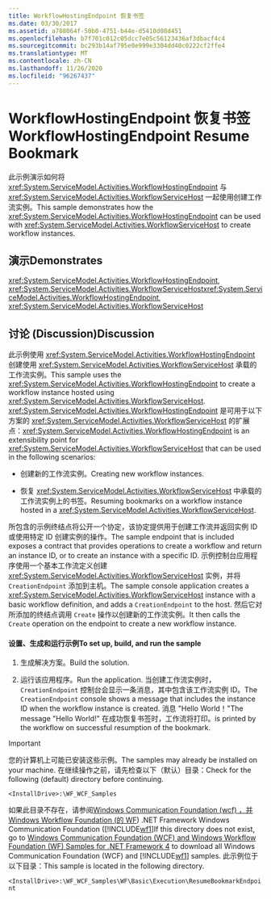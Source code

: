 ```yaml
---
title: WorkflowHostingEndpoint 恢复书签
ms.date: 03/30/2017
ms.assetid: a708064f-50b0-4751-b44e-d5410d08d451
ms.openlocfilehash: b7f701c012c05dcc7e05c56123436af3dbacf4c4
ms.sourcegitcommit: bc293b14af795e0e999e3304dd40c0222cf2ffe4
ms.translationtype: MT
ms.contentlocale: zh-CN
ms.lasthandoff: 11/26/2020
ms.locfileid: "96267437"
---
```

# <a name="workflowhostingendpoint-resume-bookmark"></a><span data-ttu-id="44ff8-102">WorkflowHostingEndpoint 恢复书签</span><span class="sxs-lookup"><span data-stu-id="44ff8-102">WorkflowHostingEndpoint Resume Bookmark</span></span>

<span data-ttu-id="44ff8-103">此示例演示如何将 <xref:System.ServiceModel.Activities.WorkflowHostingEndpoint> 与 <xref:System.ServiceModel.Activities.WorkflowServiceHost> 一起使用创建工作流实例。</span><span class="sxs-lookup"><span data-stu-id="44ff8-103">This sample demonstrates how the <xref:System.ServiceModel.Activities.WorkflowHostingEndpoint> can be used with <xref:System.ServiceModel.Activities.WorkflowServiceHost> to create workflow instances.</span></span>  
  
## <a name="demonstrates"></a><span data-ttu-id="44ff8-104">演示</span><span class="sxs-lookup"><span data-stu-id="44ff8-104">Demonstrates</span></span>  

 <span data-ttu-id="44ff8-105"><xref:System.ServiceModel.Activities.WorkflowHostingEndpoint>, <xref:System.ServiceModel.Activities.WorkflowServiceHost></span><span class="sxs-lookup"><span data-stu-id="44ff8-105"><xref:System.ServiceModel.Activities.WorkflowHostingEndpoint>, <xref:System.ServiceModel.Activities.WorkflowServiceHost></span></span>  
  
## <a name="discussion"></a><span data-ttu-id="44ff8-106">讨论 (Discussion)</span><span class="sxs-lookup"><span data-stu-id="44ff8-106">Discussion</span></span>  

 <span data-ttu-id="44ff8-107">此示例使用 <xref:System.ServiceModel.Activities.WorkflowHostingEndpoint> 创建使用 <xref:System.ServiceModel.Activities.WorkflowServiceHost> 承载的工作流实例。</span><span class="sxs-lookup"><span data-stu-id="44ff8-107">This sample uses the <xref:System.ServiceModel.Activities.WorkflowHostingEndpoint> to create a workflow instance hosted using <xref:System.ServiceModel.Activities.WorkflowServiceHost>.</span></span> <span data-ttu-id="44ff8-108"><xref:System.ServiceModel.Activities.WorkflowHostingEndpoint> 是可用于以下方案的 <xref:System.ServiceModel.Activities.WorkflowServiceHost> 的扩展点：</span><span class="sxs-lookup"><span data-stu-id="44ff8-108"><xref:System.ServiceModel.Activities.WorkflowHostingEndpoint> is an extensibility point for <xref:System.ServiceModel.Activities.WorkflowServiceHost> that can be used in the following scenarios:</span></span>  
  
- <span data-ttu-id="44ff8-109">创建新的工作流实例。</span><span class="sxs-lookup"><span data-stu-id="44ff8-109">Creating new workflow instances.</span></span>  
  
- <span data-ttu-id="44ff8-110">恢复 <xref:System.ServiceModel.Activities.WorkflowServiceHost> 中承载的工作流实例上的书签。</span><span class="sxs-lookup"><span data-stu-id="44ff8-110">Resuming bookmarks on a workflow instance hosted in a <xref:System.ServiceModel.Activities.WorkflowServiceHost>.</span></span>  
  
 <span data-ttu-id="44ff8-111">所包含的示例终结点将公开一个协定，该协定提供用于创建工作流并返回实例 ID 或使用特定 ID 创建实例的操作。</span><span class="sxs-lookup"><span data-stu-id="44ff8-111">The sample endpoint that is included exposes a contract that provides operations to create a workflow and return an instance ID, or to create an instance with a specific ID.</span></span> <span data-ttu-id="44ff8-112">示例控制台应用程序使用一个基本工作流定义创建 <xref:System.ServiceModel.Activities.WorkflowServiceHost> 实例，并将 `CreationEndpoint` 添加到主机。</span><span class="sxs-lookup"><span data-stu-id="44ff8-112">The sample console application creates a <xref:System.ServiceModel.Activities.WorkflowServiceHost> instance with a basic workflow definition, and adds a `CreationEndpoint` to the host.</span></span> <span data-ttu-id="44ff8-113">然后它对所添加的终结点调用 `Create` 操作以创建新的工作流实例。</span><span class="sxs-lookup"><span data-stu-id="44ff8-113">It then calls the `Create` operation on the endpoint to create a new workflow instance.</span></span>  
  
#### <a name="to-set-up-build-and-run-the-sample"></a><span data-ttu-id="44ff8-114">设置、生成和运行示例</span><span class="sxs-lookup"><span data-stu-id="44ff8-114">To set up, build, and run the sample</span></span>  
  
1. <span data-ttu-id="44ff8-115">生成解决方案。</span><span class="sxs-lookup"><span data-stu-id="44ff8-115">Build the solution.</span></span>  
  
2. <span data-ttu-id="44ff8-116">运行该应用程序。</span><span class="sxs-lookup"><span data-stu-id="44ff8-116">Run the application.</span></span> <span data-ttu-id="44ff8-117">当创建工作流实例时，`CreationEndpoint` 控制台会显示一条消息，其中包含该工作流实例 ID。</span><span class="sxs-lookup"><span data-stu-id="44ff8-117">The `CreationEndpoint` console shows a message that includes the instance ID when the workflow instance is created.</span></span> <span data-ttu-id="44ff8-118">消息 "Hello World！"</span><span class="sxs-lookup"><span data-stu-id="44ff8-118">The message "Hello World!"</span></span> <span data-ttu-id="44ff8-119">在成功恢复书签时，工作流将打印。</span><span class="sxs-lookup"><span data-stu-id="44ff8-119">is printed by the workflow on successful resumption of the bookmark.</span></span>  
  
> [!IMPORTANT]
> <span data-ttu-id="44ff8-120">您的计算机上可能已安装这些示例。</span><span class="sxs-lookup"><span data-stu-id="44ff8-120">The samples may already be installed on your machine.</span></span> <span data-ttu-id="44ff8-121">在继续操作之前，请先检查以下（默认）目录：</span><span class="sxs-lookup"><span data-stu-id="44ff8-121">Check for the following (default) directory before continuing.</span></span>  
>
> `<InstallDrive>:\WF_WCF_Samples`  
>
> <span data-ttu-id="44ff8-122">如果此目录不存在，请参阅[Windows Communication Foundation (wcf) ，并 Windows Workflow Foundation (的 WF](https://www.microsoft.com/download/details.aspx?id=21459)) .NET Framework Windows Communication Foundation ([!INCLUDE[wf1](../../../../includes/wf1-md.md)]</span><span class="sxs-lookup"><span data-stu-id="44ff8-122">If this directory does not exist, go to [Windows Communication Foundation (WCF) and Windows Workflow Foundation (WF) Samples for .NET Framework 4](https://www.microsoft.com/download/details.aspx?id=21459) to download all Windows Communication Foundation (WCF) and [!INCLUDE[wf1](../../../../includes/wf1-md.md)] samples.</span></span> <span data-ttu-id="44ff8-123">此示例位于以下目录：</span><span class="sxs-lookup"><span data-stu-id="44ff8-123">This sample is located in the following directory.</span></span>  
>
> `<InstallDrive>:\WF_WCF_Samples\WF\Basic\Execution\ResumeBookmarkEndpoint`
